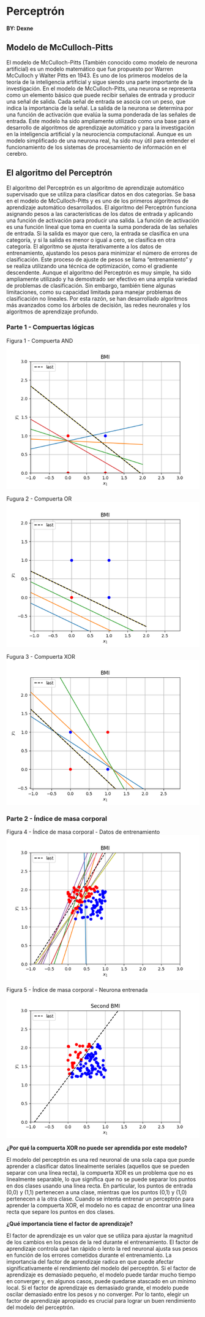 # Perceptrón
**BY: Dexne**

## Modelo de McCulloch-Pitts


El modelo de McCulloch-Pitts (También conocido como modelo de neurona artificial) es un modelo matemático que fue propuesto por Warren McCulloch y Walter Pitts en 1943. Es uno de los primeros modelos de la teoría de la inteligencia artificial y sigue siendo una parte importante de la investigación.
En el modelo de McCulloch-Pitts, una neurona se representa como un elemento básico que puede recibir señales de entrada y producir una señal de salida. Cada señal de entrada se asocia con un peso, que indica la importancia de la señal. La salida de la neurona se determina por una función de activación que evalúa la suma ponderada de las señales de entrada. Este modelo ha sido ampliamente utilizado como una base para el desarrollo de algoritmos de aprendizaje automático y para la investigación en la inteligencia artificial y la neurociencia computacional. Aunque es un modelo simplificado de una neurona real, ha sido muy útil para entender el funcionamiento de los sistemas de procesamiento de información en el cerebro.

## El algoritmo del Perceptrón


El algoritmo del Perceptrón es un algoritmo de aprendizaje automático supervisado que se utiliza para clasificar datos en dos categorías. Se basa en el modelo de McCulloch-Pitts y es uno de los primeros algoritmos de aprendizaje automático desarrollados.
El algoritmo del Perceptrón funciona asignando pesos a las características de los datos de entrada y aplicando una función de activación para producir una salida. La función de activación es una función lineal que toma en cuenta la suma ponderada de las señales de entrada. Si la salida es mayor que cero, la entrada se clasifica en una categoría, y si la salida es menor o igual a cero, se clasifica en otra categoría. El algoritmo se ajusta iterativamente a los datos de entrenamiento, ajustando los pesos para minimizar el número de errores de clasificación. Este proceso de ajuste de pesos se llama “entrenamiento” y se realiza utilizando una técnica de optimización, como el gradiente descendente.
Aunque el algoritmo del Perceptrón es muy simple, ha sido ampliamente utilizado y ha demostrado ser efectivo en una amplia variedad de problemas de clasificación. Sin embargo, también tiene algunas limitaciones, como su capacidad limitada para manejar problemas de clasificación no lineales.
Por esta razón, se han desarrollado algoritmos más avanzados como los árboles de decisión, las redes neuronales y los algoritmos de aprendizaje profundo.

### Parte 1 - Compuertas lógicas

Figura 1 - Compuerta AND
![Figura 1](https://github.com/Dexne/Artificial_Intelligent_II/blob/main/T02/Logic_Gates_AND.png)

Fugura 2 - Compuerta OR
![Figura 2](https://github.com/Dexne/Artificial_Intelligent_II/blob/main/T02/Logic_Gates_OR.png)

Fugura 3 - Compuerta XOR
![Figura 3](https://github.com/Dexne/Artificial_Intelligent_II/blob/main/T02/Logic_gates_XOR.png)

### Parte 2 - Índice de masa corporal

Figura 4 - Índice de masa corporal - Datos de entrenamiento
![Figura 4](https://github.com/Dexne/Artificial_Intelligent_II/blob/main/T02/BMI_1.png)

Figura 5 - Índice de masa corporal - Neurona entrenada
![Figura 5](https://github.com/Dexne/Artificial_Intelligent_II/blob/main/T02/BMI_2.png)

**¿Por qué la compuerta XOR no puede ser aprendida por este modelo?**


El modelo del perceptrón es una red neuronal de una sola capa que puede aprender a clasificar datos linealmente seriales (aquellos que se pueden separar con una línea recta), la compuerta XOR es un problema que no es linealmente separable, lo que significa que no se puede separar los puntos en dos clases usando una línea recta. En particular, los puntos de entrada (0,0) y (1,1) pertenecen a una clase, mientras que los puntos (0,1) y (1,0) pertenecen a la otra clase. Cuando se intenta entrenar un perceptrón para aprender la compuerta XOR, el modelo no es capaz de encontrar una línea recta que separe los puntos en dos clases.

**¿Qué importancia tiene el factor de aprendizaje?**


El factor de aprendizaje es un valor que se utiliza para ajustar la magnitud de los cambios en los pesos de la red durante el entrenamiento. El factor de aprendizaje controla qué tan rápido o lento la red neuronal ajusta sus pesos en función de los errores cometidos durante el entrenamiento.
La importancia del factor de aprendizaje radica en que puede afectar significativamente el rendimiento del modelo del perceptrón. Si el factor de aprendizaje es demasiado pequeño, el modelo puede tardar mucho tiempo en converger y, en algunos casos, puede quedarse atascado en un mínimo local. Si el factor de aprendizaje es demasiado grande, el modelo puede oscilar demasiado entre los pesos y no converger. Por lo tanto, elegir un factor de aprendizaje apropiado es crucial para lograr un buen rendimiento del modelo del perceptrón.
